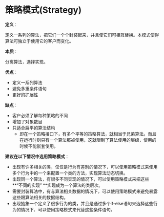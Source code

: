 # 策略模式(Strategy)

**定义**：

定义一系列的算法，把它们一个个封装起来，并且使它们可相互替换。本模式使得算法可独立于使用它的客户而变化。

**本质**：

分离算法，选择实现。

**优点**：

- 定义一系列算法
- 避免多重条件语句
- 更好的扩展性

**缺点**：

- 客户必须了解每种策略的不同
- 增加了对象数目
- 只适合扁平的算法结构
  - 即在一个策略接口下，有多个平等的策略算法，就相当于兄弟算法。而且在运行时刻只有一个算法那被使用，这就限制了算法使用的层级，使用的时候不能嵌套使用。

**建议在以下情况中选用策略模式**：

- 出现有许多相关的类，仅仅是行为有差别的情况下，可以使用策略模式来使用多个行为中的一个来配置一个类的方法，实现算法动态切换。
- 出现同一个算法，有很多不同实现的情况下，可以使用策略模式来把这些 **“不同的实现” **实现成为一个算法的类层次。
- 需要封装算法中，有与算法相关数据的情况下，可以使用策略模式来避免暴露这些跟算法相关的数据结构。
- 出现抽象一个定义了很多行为的类，并且是通过多个if-else语句来选择这些行为的情况下，可以使用策略模式来代替这些条件语句。